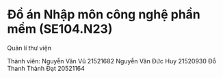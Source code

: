 # Đồ án Nhập môn công nghệ phần mềm (SE104.N23)
Quản lí thư viện

Thành viên: 
  Nguyễn Văn Vũ       21521682
  Nguyễn Văn Đức Huy  21520930
  Đỗ Thanh Thành Đạt  20521164
